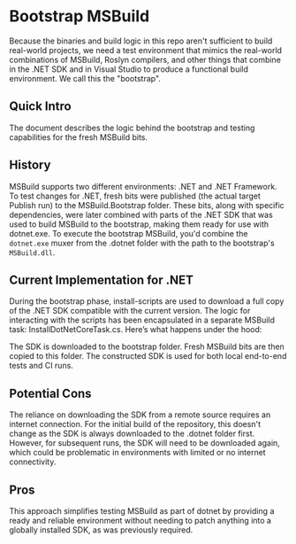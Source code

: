 # Bootstrap MSBuild

Because the binaries and build logic in this repo aren't sufficient to build real-world projects, we need a test environment that mimics the real-world combinations of MSBuild, Roslyn compilers, and other things that combine in the .NET SDK and in Visual Studio to produce a functional build environment. We call this the "bootstrap".

## Quick Intro
The document describes the logic behind the bootstrap and testing capabilities for the fresh MSBuild bits.

## History
MSBuild supports two different environments: .NET and .NET Framework. To test changes for .NET, fresh bits were published (the actual target Publish run) to the MSBuild.Bootstrap folder. These bits, along with specific dependencies, were later combined with parts of the .NET SDK that was used to build MSBuild to the bootstrap, making them ready for use with dotnet.exe. To execute the bootstrap MSBuild, you'd combine the `dotnet.exe` muxer from the .dotnet folder with the path to the bootstrap's `MSBuild.dll`.

## Current Implementation for .NET
During the bootstrap phase, install-scripts are used to download a full copy of the .NET SDK compatible with the current version. The logic for interacting with the scripts has been encapsulated in a separate MSBuild task: InstallDotNetCoreTask.cs. Here’s what happens under the hood:

The SDK is downloaded to the bootstrap folder.
Fresh MSBuild bits are then copied to this folder.
The constructed SDK is used for both local end-to-end tests and CI runs.

## Potential Cons
The reliance on downloading the SDK from a remote source requires an internet connection. For the initial build of the repository, this doesn't change as the SDK is always downloaded to the .dotnet folder first. However, for subsequent runs, the SDK will need to be downloaded again, which could be problematic in environments with limited or no internet connectivity.

## Pros
This approach simplifies testing MSBuild as part of dotnet by providing a ready and reliable environment without needing to patch anything into a globally installed SDK, as was previously required.